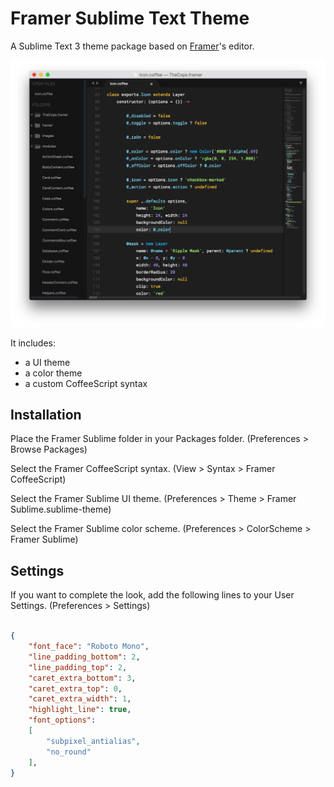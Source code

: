 # Framer Sublime Text Theme

A Sublime Text 3 theme package based on [Framer](http://www.framer.com)'s editor.

![Screenshot](./screenshot.png?raw=true "Screenshot")

It includes:
* a UI theme
* a color theme
* a custom CoffeeScript syntax


## Installation

Place the Framer Sublime folder in your Packages folder. (Preferences > Browse Packages)

Select the Framer CoffeeScript syntax. 
(View > Syntax > Framer CoffeeScript)

Select the Framer Sublime UI theme.
(Preferences > Theme > Framer Sublime.sublime-theme)

Select the Framer Sublime color scheme.
(Preferences > ColorScheme > Framer Sublime)

## Settings

If you want to complete the look, add the following lines to your User Settings. (Preferences > Settings)

```json

{
	"font_face": "Roboto Mono",
	"line_padding_bottom": 2,
  	"line_padding_top": 2,
	"caret_extra_bottom": 3,
	"caret_extra_top": 0,
	"caret_extra_width": 1,
	"highlight_line": true,
	"font_options":
	[
		"subpixel_antialias",
		"no_round"
	],
}
```
